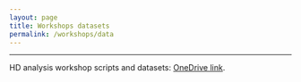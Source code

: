 ```yaml
---
layout: page
title: Workshops datasets
permalink: /workshops/data
---
```


---

HD analysis workshop scripts and datasets: [OneDrive link](https://unisyd-my.sharepoint.com/:u:/g/personal/thomas_ashhurst_sydney_edu_au/EW8uRN5w53VFhubAOrk9jRkB0WbIH4UT4qsCt7Tj9pmeFQ).

